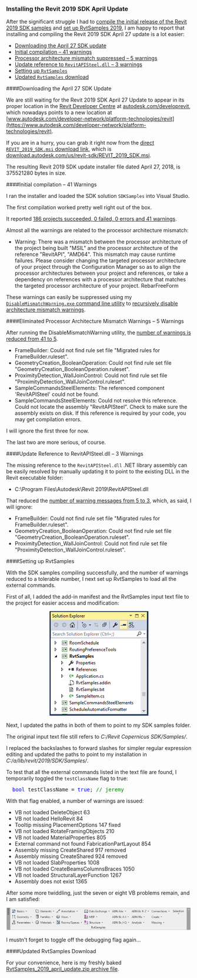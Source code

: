 <head>
<meta http-equiv="Content-Type" content="text/html; charset=utf-8">
<link rel="stylesheet" type="text/css" href="bc.css">
<!--
<script src="run_prettify.js" type="text/javascript"></script>
<script src="https://google-code-prettify.googlecode.com/svn/loader/run_prettify.js" type="text/javascript"></script>
-->
<script src="https://cdn.rawgit.com/google/code-prettify/master/loader/run_prettify.js" type="text/javascript"></script>
</head>

<!---

 #RevitAPI @AutodeskRevit #bim #dynamobim @AutodeskForge #ForgeDevCon 

After the significant struggle I had to compile the initial release of the Revit 2019 SDK samples and set up RvtSamples 2019, I am happy to report that installing and compiling the Revit 2019 SDK April 27 update is a lot easier
&ndash; Downloading the April 27 SDK update 
&ndash; Initial compilation &ndash; 41 warnings 
&ndash; Processor architecture mismatch suppressed &ndash; 5 warnings 
&ndash; Update reference to <code>RevitAPISteel.dll</code> &ndash; 3 warnings 
&ndash; Setting up <code>RvtSamples</code> 
&ndash; Updated <code>RvtSamples</code> download...

--->

### Installing the Revit 2019 SDK April Update

After the significant struggle I had
to [compile the initial release of the Revit 2019 SDK samples](http://thebuildingcoder.typepad.com/blog/2018/04/compiling-the-revit-2019-sdk-samples.html)
and [set up RvtSamples 2019](http://thebuildingcoder.typepad.com/blog/2018/04/rvtsamples-2019.html),
I am happy to report that installing and compiling the Revit 2019 SDK April 27 update is a lot easier:

- [Downloading the April 27 SDK update](#2) 
- [Initial compilation &ndash; 41 warnings](#3) 
- [Processor architecture mismatch suppressed &ndash; 5 warnings](#4) 
- [Update reference to `RevitAPISteel.dll` &ndash; 3 warnings](#5) 
- [Setting up `RvtSamples`](#6) 
- [Updated `RvtSamples` download](#7) 


####<a name="2"></a>Downloading the April 27 SDK Update

We are still waiting for the Revit 2019 SDK April 27 Update to appear in its proper location in
the [Revit Developer Centre](http://autodesk.com/developrevit)
at [autodesk.com/developrevit](http://autodesk.com/developrevit),
which nowadays points to a new location
at [www.autodesk.com/developer-network/platform-technologies/revit](https://www.autodesk.com/developer-network/platform-technologies/revit).

If you are in a hurry, you can grab it right now from
the [direct `REVIT_2019_SDK.msi` download link](http://download.autodesk.com/us/revit-sdk/REVIT_2019_SDK.msi),
which is [download.autodesk.com/us/revit-sdk/REVIT_2019_SDK.msi](http://download.autodesk.com/us/revit-sdk/REVIT_2019_SDK.msi).

The resulting Revit 2019 SDK update installer file dated April 27, 2018, is 375521280 bytes in size.


####<a name="3"></a>Initial compilation &ndash; 41 Warnings

I ran the installer and loaded the SDK solution `SDKSamples` into Visual Studio.

The first compilation  worked pretty well right out of the box.

It reported [186 projects succeeded, 0 failed, 0 errors and 41 warnings](zip/revit_2019_sdk_samples_errors_warnings_9_1.txt).

Almost all the warnings are related to the processor architecture mismatch:

- Warning: There was a mismatch between the processor architecture of the project being built "MSIL" and the processor architecture of the reference "RevitAPI", "AMD64". This mismatch may cause runtime failures. Please consider changing the targeted processor architecture of your project through the Configuration Manager so as to align the processor architectures between your project and references, or take a dependency on references with a processor architecture that matches the targeted processor architecture of your project.	RebarFreeForm			

These warnings can easily be suppressed using
my [`DisableMismatchWarning.exe` command line utility](https://github.com/jeremytammik/DisableMismatchWarning) 
to [recursively disable architecture mismatch warnings](http://thebuildingcoder.typepad.com/blog/2013/07/recursively-disable-architecture-mismatch-warning.html).

####<a name="4"></a>Eliminated Processor Architecture Mismatch Warnings &ndash; 5 Warnings

After running the DisableMismatchWarning utility,
the [number of warnings is reduced from 41 to 5](zip/revit_2019_sdk_samples_errors_warnings_9_2.txt).

- FrameBuilder: Could not find rule set file "Migrated rules for FrameBuilder.ruleset".				
- GeometryCreation_BooleanOperation: Could not find rule set file "GeometryCreation_BooleanOperation.ruleset".				
- ProximityDetection_WallJoinControl: Could not find rule set file "ProximityDetection_WallJoinControl.ruleset".				
- SampleCommandsSteelElements: The referenced component 'RevitAPISteel' could not be found.				
- SampleCommandsSteelElements: Could not resolve this reference. Could not locate the assembly "RevitAPISteel". Check to make sure the assembly exists on disk. If this reference is required by your code, you may get compilation errors.				

I will ignore the first three for now.

The last two are more serious, of course.

####<a name="5"></a>Update Reference to RevitAPISteel.dll &ndash; 3 Warnings

The missing reference to the `RevitAPISteel.dll` .NET library assembly can be easily resolved by manually updating it to point to the existing DLL in the Revit executable folder:

- C:\Program Files\Autodesk\Revit 2019\RevitAPISteel.dll

That reduced
the [number of warning messages from 5 to 3](zip/revit_2019_sdk_samples_errors_warnings_9_3.txt),
which, as said, I will ignore:

- FrameBuilder: Could not find rule set file "Migrated rules for FrameBuilder.ruleset".				
- GeometryCreation_BooleanOperation: Could not find rule set file "GeometryCreation_BooleanOperation.ruleset".				
- ProximityDetection_WallJoinControl: Could not find rule set file "ProximityDetection_WallJoinControl.ruleset".				

####<a name="6"></a>Setting up RvtSamples

With the SDK samples compiling successfully, and the number of warnings reduced to a tolerable number, I next set up RvtSamples to load all the external commands.

First of all, I added the add-in manifest and the RvtSamples input text file to the project for easier access and modification:

<center>
<img src="img/RvtSamples_project_files.png" alt="RvtSamples project files" width="269"/>
</center>

Next, I updated the paths in both of them to point to my SDK samples folder.

The original input text file still refers to *C:/Revit Copernicus SDK/Samples/*.

I replaced the backslashes to forward slashes for simpler regular expression editing and updated the paths to point to my installation in *C:/a/lib/revit/2019/SDK/Samples/*.

To test that all the external commands listed in the text file are found, I temporarily toggled the `testClassName` flag to true:

<pre class="code">
  <span style="color:blue;">bool</span>&nbsp;testClassName&nbsp;=&nbsp;<span style="color:blue;">true</span>;&nbsp;<span style="color:green;">//&nbsp;jeremy</span>
</pre>

<!----

It brings up the same old well-known indexing error that has remained unchanged for years:

<center>
<img src="img/RvtSamples_index_error.png" alt="RvtSamples.txt index error" width="372"/>
</center>

<pre>
  [Window Title]
  RvtSamples External Application - RvtSamples
  
  [Main Instruction]
  Index and count must refer to a location within the string.
  Parameter name: count: n = 1364, k = 130, lines[k] = C:/a/lib/revit/2019/SDK_2_jeremy/Samples/PlacementOptions\CS\bin\Debug\PlacementOptions.dll
  
  [OK]
</pre>

---->

With that flag enabled, a number of warnings are issued:

- VB not loaded DeleteObject 63
- VB not loaded HelloRevit 84
- Tooltip missing PlacementOptions 147 fixed
- VB not loaded RotateFramingObjects 210
- VB not loaded MaterialProperties 805
- External command not found FabricationPartLayout 854
- Assembly missing CreateShared 917 removed
- Assembly missing CreateShared 924 removed
- VB not loaded SlabProperties 1008
- VB not loaded CreateBeamsColumnsBraces 1050
- VB not loaded StructuralLayerFunction 1267
- Assembly does not exist 1365

After some more twiddling, just the seven or eight VB problems remain, and I am satisfied:

<center>
<img src="img/RvtSamples_2019_april_27_update.png" alt="RvtSamples ribbon panel" width="797"/>
</center>

I mustn't forget to toggle off the debugging flag again...


####<a name="7"></a>Updated RvtSamples Download

For your convenience, here is my freshly
baked [RvtSamples_2019_april_update.zip archive file](/a/doc/revit/tbc/git/a/zip/RvtSamples_2019_april_update.zip).

